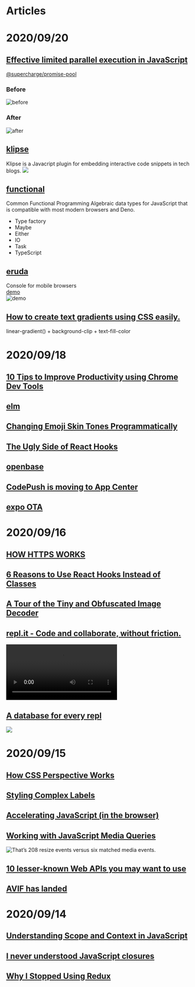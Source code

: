 # Articles

# 2020/09/20
## [Effective limited parallel execution in JavaScript](https://medium.com/@arsenyyankovsky/effective-limited-parallel-execution-in-javascript-ea2a1fb9a632)
[@supercharge/promise-pool](https://github.com/supercharge/promise-pool)
### Before
![before](https://miro.medium.com/max/700/1*JKOyeGsdb01Skh3oz8-8Bg.png)
### After
![after](https://miro.medium.com/max/700/1*p0wnV6WLTPniBGkdhQN_ZA.png)

## [klipse](https://github.com/viebel/klipse)
Klipse is a Javacript plugin for embedding interactive code snippets in tech blogs.
![](https://raw.githubusercontent.com/viebel/klipse/master/images/javascript-snippet.gif)
## [functional](https://github.com/sebastienfilion/functional)
Common Functional Programming Algebraic data types for JavaScript that is compatible with most modern browsers and Deno.
- Type factory
- Maybe
- Either
- IO
- Task
- TypeScript

## [eruda](https://github.com/liriliri/eruda)
Console for mobile browsers\
[demo](https://eruda.liriliri.io)\
![demo](https://raw.githubusercontent.com/liriliri/eruda/master/doc/qrcode.png)

## [How to create text gradients using CSS easily.](https://dev.to/tejash023/how-to-create-text-gradients-using-css-easily-1kac)
linear-gradient() + background-clip + text-fill-color

# 2020/09/18
## [10 Tips to Improve Productivity using Chrome Dev Tools](https://blog.bitsrc.io/10-tips-to-improve-productivity-using-chrome-dev-tools-7918fc8203f3)
## [elm](https://elm-lang.org/)
## [Changing Emoji Skin Tones Programmatically](https://css-tricks.com/changing-emoji-skin-tones-programmatically/)
## [The Ugly Side of React Hooks](https://medium.com/swlh/the-ugly-side-of-hooks-584f0f8136b6)
## [openbase](https://openbase.io/)
## [CodePush is moving to  App Center](https://microsoft.github.io/code-push/)
## [expo OTA](https://docs.expo.io/guides/configuring-ota-updates/)

# 2020/09/16
## [HOW HTTPS WORKS](https://howhttps.works/)
## [6 Reasons to Use React Hooks Instead of Classes](https://blog.bitsrc.io/6-reasons-to-use-react-hooks-instead-of-classes-7e3ee745fe04)
## [A Tour of the Tiny and Obfuscated Image Decoder](http://eastfarthing.com/blog/2020-09-14-decoder/)
## [repl.it - Code and collaborate, without friction.](https://repl.it/)
![](https://cms.repl.it/assets/landing.mp4)
## [A database for every repl](https://blog.repl.it/database)
![](https://blog.repl.it/images/database/database1.gif)

# 2020/09/15
## [How CSS Perspective Works](https://css-tricks.com/how-css-perspective-works/)
## [Styling Complex Labels](https://cloudfour.com/thinks/styling-complex-labels/)
## [Accelerating JavaScript (in the browser)](https://hyphaebeast.club/writing/accelerating-js/)
## [Working with JavaScript Media Queries](https://css-tricks.com/working-with-javascript-media-queries/)
![That’s 208 resize events versus six matched media events.](https://i0.wp.com/css-tricks.com/wp-content/uploads/2020/08/image-48.png?w=600&ssl=1)
## [10 lesser-known Web APIs you may want to use](https://blog.greenroots.info/10-lesser-known-web-apis-you-may-want-to-use-ckejv75cr012y70s158n85yhn)
## [AVIF has landed](https://jakearchibald.com/2020/avif-has-landed/)

# 2020/09/14
## [Understanding Scope and Context in JavaScript](http://ryanmorr.com/understanding-scope-and-context-in-javascript/)
## [I never understood JavaScript closures](https://medium.com/dailyjs/i-never-understood-javascript-closures-9663703368e8)
## [Why I Stopped Using Redux](https://dev.to/g_abud/why-i-quit-redux-1knl)
